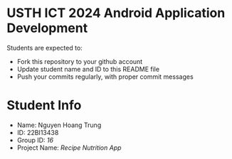 USTH ICT 2024 Android Application Development
=====================================================

Students are expected to:

* Fork this repository to your github account
* Update student name and ID to this README file
* Push your commits regularly, with proper commit messages

Student Info
=======================

* Name: Nguyen Hoang Trung
* ID: 22BI13438
* Group ID: *16*
* Project Name: *Recipe Nutrition App*
